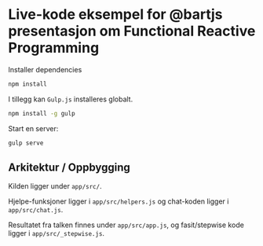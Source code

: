 # Live-kode eksempel for @bartjs presentasjon om Functional Reactive Programming


Installer dependencies

```sh
npm install
```

I tillegg kan `Gulp.js` installeres globalt.

```sh
npm install -g gulp
```

Start en server:

```sh
gulp serve
```

## Arkitektur / Oppbygging

Kilden ligger under `app/src/`.

Hjelpe-funksjoner ligger i `app/src/helpers.js` og chat-koden ligger i `app/src/chat.js`.

Resultatet fra talken finnes under `app/src/app.js`, og fasit/stepwise kode ligger i `app/src/_stepwise.js`.

